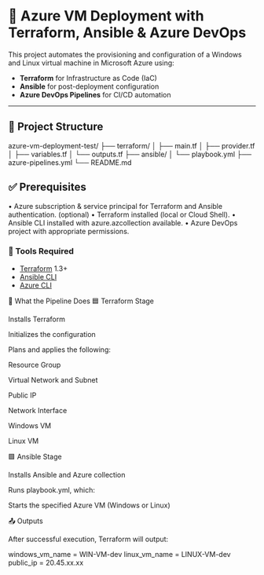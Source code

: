# 🚀 Azure VM Deployment with Terraform, Ansible & Azure DevOps

This project automates the provisioning and configuration of a Windows and Linux virtual machine in Microsoft Azure using:

- **Terraform** for Infrastructure as Code (IaC)
- **Ansible** for post-deployment configuration
- **Azure DevOps Pipelines** for CI/CD automation

---

## 📁 Project Structure


azure-vm-deployment-test/
├── terraform/
│ ├── main.tf
│ ├── provider.tf
│ ├── variables.tf
│ └── outputs.tf
├── ansible/
│ └── playbook.yml
├── azure-pipelines.yml
└── README.md

## ✅ Prerequisites

• Azure subscription & service principal for Terraform and Ansible authentication.
(optional)
• Terraform installed (local or Cloud Shell).
• Ansible CLI installed with azure.azcollection available.
• Azure DevOps project with appropriate permissions.

### 🧰 Tools Required

- [Terraform](https://developer.hashicorp.com/terraform/downloads) 1.3+
- [Ansible CLI](https://docs.ansible.com/ansible/latest/installation_guide/intro_installation.html)
- [Azure CLI](https://learn.microsoft.com/en-us/cli/azure/install-azure-cli)


🧪 What the Pipeline Does
🟦 Terraform Stage

Installs Terraform

Initializes the configuration

Plans and applies the following:

Resource Group

Virtual Network and Subnet

Public IP

Network Interface

Windows VM

Linux VM

🟩 Ansible Stage

Installs Ansible and Azure collection

Runs playbook.yml, which:

Starts the specified Azure VM (Windows or Linux)

📤 Outputs

After successful execution, Terraform will output:

windows_vm_name = WIN-VM-dev
linux_vm_name   = LINUX-VM-dev
public_ip       = 20.45.xx.xx
